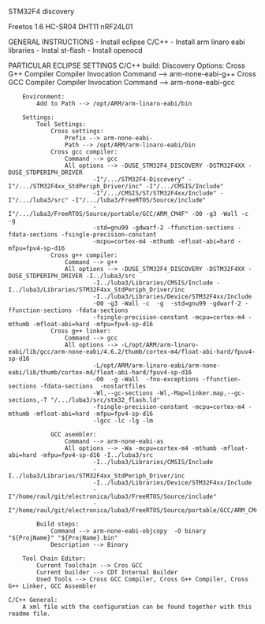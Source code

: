 STM32F4 discovery

Freetos 1.6
HC-SR04
DHT11
nRF24L01

GENERAL INSTRUCTIONS
	- Install eclipse C/C++
	- Install arm linaro eabi libraries 
	- Instal st-flash
	- Install openocd
	

PARTICULAR ECLIPSE SETTINGS
	C/C++ build:
		Discovery Options:
			Cross G++ Compiler
				Compiler Invocation Command --> arm-none-eabi-g++
			Cross GCC Compiler
				Compiler Invocation Command --> arm-none-eabi-gcc

		Environment:
			Add to Path --> /opt/ARM/arm-linaro-eabi/bin

		Settings:
			Tool Settings:
				Cross settings:
					Prefix --> arm-none-eabi-
					Path --> /opt/ARM/arm-linaro-eabi/bin
				Cross gcc compiler:
					Command --> gcc
					All options --> -DUSE_STM32F4_DISCOVERY -DSTM32F4XX -DUSE_STDPERIPH_DRIVER 
							-I"/.../STM32F4-Discovery" -I"/.../STM32F4xx_StdPeriph_Driver/inc" -I"/.../CMSIS/Include" 
							-I"/.../CMSIS/ST/STM32F4xx/Include" -I"/.../luba3/src" -I"/.../luba3/FreeRTOS/Source/include" 
							-I"/.../luba3/FreeRTOS/Source/portable/GCC/ARM_CM4F" -O0 -g3 -Wall -c  -g  
							-std=gnu99 -gdwarf-2 -ffunction-sections -fdata-sections -fsingle-precision-constant 
							-mcpu=cortex-m4 -mthumb -mfloat-abi=hard -mfpu=fpv4-sp-d16
				Cross g++ compiler:
					Command --> g++
					All options --> -DUSE_STM32F4_DISCOVERY -DSTM32F4XX -DUSE_STDPERIPH_DRIVER -I../luba3/src 
							-I../luba3/Libraries/CMSIS/Include -I../luba3/Libraries/STM32F4xx_StdPeriph_Driver/inc 
							-I../luba3/Libraries/Device/STM32F4xx/Include 
							-O0 -g3 -Wall -c  -g  -std=gnu99 -gdwarf-2 -ffunction-sections -fdata-sections 
							-fsingle-precision-constant -mcpu=cortex-m4 -mthumb -mfloat-abi=hard -mfpu=fpv4-sp-d16
				Cross g++ linker:
					Command --> gcc
					All options --> -L/opt/ARM/arm-linaro-eabi/lib/gcc/arm-none-eabi/4.6.2/thumb/cortex-m4/float-abi-hard/fpuv4-sp-d16 
							-L/opt/ARM/arm-linaro-eabi/arm-none-eabi/lib/thumb/cortex-m4/float-abi-hard/fpuv4-sp-d16 
							-O0  -g -Wall  -fno-exceptions -ffunction-sections -fdata-sections  -nostartfiles 
							-Wl,--gc-sections -Wl,-Map=linker.map,--gc-sections,-T "/.../luba3/src/stm32_flash.ld" 
							-fsingle-precision-constant -mcpu=cortex-m4 -mthumb -mfloat-abi=hard -mfpu=fpv4-sp-d16 
							-lgcc -lc -lg -lm

				GCC asembler:
					Command --> arm-none-eabi-as
					All options --> -Wa -mcpu=cortex-m4 -mthumb -mfloat-abi=hard -mfpu=fpv4-sp-d16 -I../luba3/src 
							-I../luba3/Libraries/CMSIS/Include 
							-I../luba3/Libraries/STM32F4xx_StdPeriph_Driver/inc 
							-I../luba3/Libraries/Device/STM32F4xx/Include 
							-I"/home/raul/git/electronica/luba3/FreeRTOS/Source/include" 
							-I"/home/raul/git/electronica/luba3/FreeRTOS/Source/portable/GCC/ARM_CM4F"

			Build steps:
				Command --> arm-none-eabi-objcopy  -O binary  "${ProjName}" "${ProjName}.bin" 
				Description --> Binary

		Tool Chain Editor:
			Current Toolchain --> Cros GCC
			Current builder --> CDT Internal Builder
			Used Tools --> Cross GCC Compiler, Cross G++ Compiler, Cross G++ Linker, GCC Assembler

	C/C++ General:
		A xml file with the configuration can be found together with this readme file.

			































